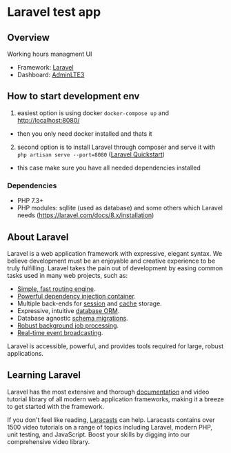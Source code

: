 # Laravel test app

## Overview
Working hours managment UI

- Framework: [Laravel](https://laravel.com/)
- Dashboard: [AdminLTE3](https://adminlte.io/themes/v3/)

## How to start development env
1) easiest option is using docker `docker-compose up` and [http://localhost:8080/](http://localhost:8080/)
- then you only need docker installed and thats it
2) second option is to install Laravel through composer and serve it with `php artisan serve --port=8080` ([Laravel Quickstart](https://laravel.com/docs/4.2/quick))
- this case make sure you have all needed dependencies installed

### Dependencies
- PHP 7.3+
- PHP modules: sqllite (used as database) and some others which Laravel needs (https://laravel.com/docs/8.x/installation)


## About Laravel

Laravel is a web application framework with expressive, elegant syntax. We believe development must be an enjoyable and creative experience to be truly fulfilling. Laravel takes the pain out of development by easing common tasks used in many web projects, such as:

- [Simple, fast routing engine](https://laravel.com/docs/routing).
- [Powerful dependency injection container](https://laravel.com/docs/container).
- Multiple back-ends for [session](https://laravel.com/docs/session) and [cache](https://laravel.com/docs/cache) storage.
- Expressive, intuitive [database ORM](https://laravel.com/docs/eloquent).
- Database agnostic [schema migrations](https://laravel.com/docs/migrations).
- [Robust background job processing](https://laravel.com/docs/queues).
- [Real-time event broadcasting](https://laravel.com/docs/broadcasting).

Laravel is accessible, powerful, and provides tools required for large, robust applications.

## Learning Laravel

Laravel has the most extensive and thorough [documentation](https://laravel.com/docs) and video tutorial library of all modern web application frameworks, making it a breeze to get started with the framework.

If you don't feel like reading, [Laracasts](https://laracasts.com) can help. Laracasts contains over 1500 video tutorials on a range of topics including Laravel, modern PHP, unit testing, and JavaScript. Boost your skills by digging into our comprehensive video library.
